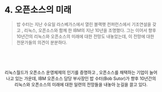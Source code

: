 # 4. 오픈소스의 미래

> 밥 수터는 지난 수요일 라스베가스에서 열린 블랙햇 컨퍼런스에서 기조연설을 갖고 , 리눅스, 오픈소스와 함께 한 IBM의 지난 10년을 조명했다. 그는 이어서 향후 10년간의 리눅스와 오픈소스의 미래에 대한 전망도 내놓았는데, 이 전망에 대한 전문가들의 의견이 분분하다.


<br><br><br>

<p align='center'>
리눅스월드가 오픈소스 운영체제의 인기를 증명하고 , 오픈소스를 채택하는 기업이 늘어나고 있는 가운데, IBM 오픈소스 담당 부사장인 밥 수터(Bob Sutor)가 향후 10년간의 리눅스와 오픈소스의 미래에 대한 일련의 전망들을 내놓아 눈길을 끌고 있다.
</p>

